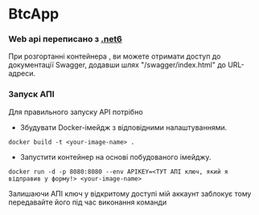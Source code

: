 # BtcApp
### Web api переписано з [.net6](https://github.com/dmmitrenko/CurrencyExchangeBTC)
При розгортанні контейнера , ви можете отримати доступ до документації Swagger, додавши шлях "/swagger/index.html" до URL-адреси. 

### Запуск АПІ

Для правильного запуску API потрібно
- Збудувати Docker-імейдж з відповідними налаштуваннями. 
```docker
docker build -t <your-image-name> .
```
  - Запустити контейнер на основі побудованого імейджу.
```docker
docker run -d -p 8080:8080 --env APIKEY=<ТУТ АПІ ключ, який я відправив у форму!> <your-image-name>
```

Залишаючи АПІ ключ у відкритому доступі мій аккаунт заблокує тому передавайте його під час виконання команди
